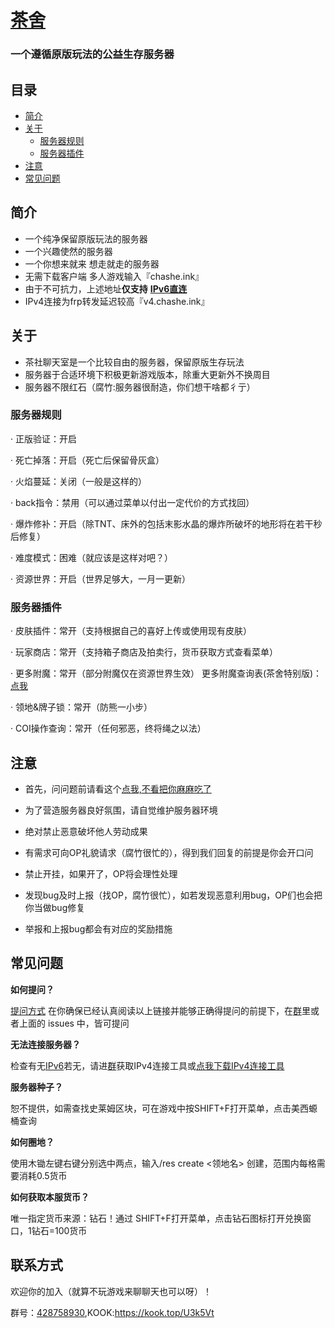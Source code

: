 # [茶舍](https://www.mcbbs.net/thread-1411437-1-1.html)

### 			一个遵循原版玩法的公益生存服务器


## 目录
  * [简介](#简介)
  * [关于](#关于)
    * [服务器规则](#服务器规则)
    * [服务器插件](#服务器插件)
  * [注意](#注意)
  * [常见问题](#常见问题)


## 简介

- 一个纯净保留原版玩法的服务器
- 一个兴趣使然的服务器
- 一个你想来就来 想走就走的服务器
- 无需下载客户端 多人游戏输入『chashe.ink』
- 由于不可抗力，上述地址**仅支持** **[IPv6直连](https://www.test-ipv6.cn/)**
- IPv4连接为frp转发延迟较高『v4.chashe.ink』

## 关于

- 茶社聊天室是一个比较自由的服务器，保留原版生存玩法
- 服务器于合适环境下积极更新游戏版本，除重大更新外不换周目
- 服务器不限红石（腐竹:服务器很耐造，你们想干啥都彳亍）

### 服务器规则

·  正版验证：开启

·  死亡掉落：开启（死亡后保留骨灰盒）

·  火焰蔓延：关闭（一般是这样的）

·  back指令：禁用（可以通过菜单以付出一定代价的方式找回）

·  爆炸修补：开启（除TNT、床外的包括末影水晶的爆炸所破坏的地形将在若干秒后修复）

·  难度模式：困难（就应该是这样对吧？）

·  资源世界：开启（世界足够大，一月一更新）

### 服务器插件

·  皮肤插件：常开（支持根据自己的喜好上传或使用现有皮肤）

·  玩家商店：常开（支持箱子商店及拍卖行，货币获取方式查看菜单）

·  更多附魔：常开（部分附魔仅在资源世界生效）
   更多附魔查询表(茶舍特别版)：[点我](https://docs.qq.com/sheet/DWWlhc3FVTVFiakxq?tab=wdgvbr&u=f952278b02c54170ae7f11e49d4a58f6)

·  领地&牌子锁：常开（防熊一小步）

·  COI操作查询：常开（任何邪恶，终将绳之以法） 

## 注意

- 首先，问问题前请看这个[点我,不看把你麻麻吃了](https://github.com/ryanhanwu/How-To-Ask-Questions-The-Smart-Way/blob/main/README-zh_CN.md)

- 为了营造服务器良好氛围，请自觉维护服务器环境

- 绝对禁止恶意破坏他人劳动成果

- 有需求可向OP礼貌请求（腐竹很忙的），得到我们回复的前提是你会开口问

- 禁止开挂，如果开了，OP将会理性处理

- 发现bug及时上报（找OP，腐竹很忙），如若发现恶意利用bug，OP们也会把你当做bug修复

- 举报和上报bug都会有对应的奖励措施

## 常见问题

**如何提问？**

[提问方式](https://github.com/ryanhanwu/How-To-Ask-Questions-The-Smart-Way/blob/main/README-zh_CN.md)
在你确保已经认真阅读以上链接并能够正确得提问的前提下，在[群](http://qm.qq.com/cgi-bin/qm/qr?_wv=1027&k=fcXCxpM_Lyezgo8Va4HHrFRs_UApptQx&authKey=bmXi7kc2EekvVwrcnm3epwD9YtcZu3k8URZWF8VS5s1d3gmnZiCwNzJ3x9QNF60B&noverify=0&group_code=428758930)里或者上面的 issues 中，皆可提问


**无法连接服务器？**

检查有无[IPv6](https://www.test-ipv6.com/index.html.zh_CN)若无，请进[群](http://qm.qq.com/cgi-bin/qm/qr?_wv=1027&k=fcXCxpM_Lyezgo8Va4HHrFRs_UApptQx&authKey=bmXi7kc2EekvVwrcnm3epwD9YtcZu3k8URZWF8VS5s1d3gmnZiCwNzJ3x9QNF60B&noverify=0&group_code=428758930)获取IPv4连接工具或[点我下载IPv4连接工具](https://github.com/Nanami-Kyoka/ChasheInvitationsRules-and-Issues/raw/main/ipv4%E8%BF%9E%E6%8E%A5%E5%B7%A5%E5%85%B7.zip)
 

**服务器种子？**

恕不提供，如需查找史莱姆区块，可在游戏中按SHIFT+F打开菜单，点击美西螈桶查询



**如何圈地？**

使用木锄左键右键分别选中两点，输入/res create <领地名> 创建，范围内每格需要消耗0.5货币
 

**如何获取本服货币？**

唯一指定货币来源：钻石！通过 SHIFT+F打开菜单，点击钻石图标打开兑换窗口，1钻石=100货币


## **联系方式**

欢迎你的加入（就算不玩游戏来聊聊天也可以呀）！

群号：[428758930](http://qm.qq.com/cgi-bin/qm/qr?_wv=1027&k=fcXCxpM_Lyezgo8Va4HHrFRs_UApptQx&authKey=bmXi7kc2EekvVwrcnm3epwD9YtcZu3k8URZWF8VS5s1d3gmnZiCwNzJ3x9QNF60B&noverify=0&group_code=428758930),KOOK:https://kook.top/U3k5Vt
